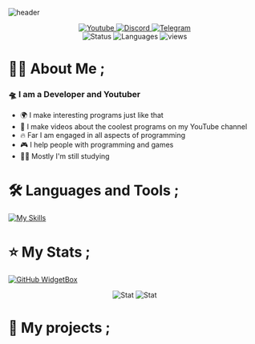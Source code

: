 ![header](https://capsule-render.vercel.app/api?type=Waving&color=0:FF0000,100:960000&height=300&section=header&text=Hi,%20i'm%20Fortcote&fontSize=50)
<div id="header" align="center">
  <div id="badges">
      <a href="https://www.youtube.com/c/Fortcote">
    <img src="https://img.shields.io/badge/YouTube-red?style=for-the-badge&logo=youtube&logoColor=white" alt="Youtube"/>
  </a>
  <a href="https://discord.gg/bjgpVAxgyE">
    <img src="https://img.shields.io/badge/Discord-purple?style=for-the-badge&logo=discord&logoColor=white" alt="Discord"/>
  </a>
  <a href="t.me/Fortcote">
    <img src="https://img.shields.io/badge/Telegram-blue?style=for-the-badge&logo=telegram&logoColor=white" alt="Telegram"/>
  </a>
  </div>
  <div align="center">
    <img src="https://r0i7rcp55pjf.runkit.sh" alt="Status"/>
    <img src="https://48s219njoes0.runkit.sh" alt="Languages"/>
    <img src="https://komarev.com/ghpvc/?username=YTFort&style=flat-square&color=red" alt="views"/>
  </div>
</div>

# 🧑‍💻 About Me ;
### 🛸 **I am a Developer and Youtuber**
- 🌍 I make interesting programs just like that
- 🎥 I make videos about the coolest programs on my YouTube channel
- 🔥 Far I am engaged in all aspects of programming
- 🎮 I help people with programming and games
- 🧑‍🎓 Mostly I'm still studying

# 🛠️ Languages and Tools ;
[![My Skills](https://skillicons.dev/icons?i=js,html,css,nodejs,python,swift,java,c,cs,rust,go,typescript,elixir,mysql,git,vscode,photoshop,premiere)](https://skillicons.dev)

# ⭐ My Stats ;

[![GitHub WidgetBox](https://github-widgetbox.vercel.app/api/profile?username=YTFort&data=followers,repositories,stars&theme=darkmode)](https://github.com/Jurredr/github-widgetbox)

<div align="center">
<img src="https://streak-stats.demolab.com?user=YTFort&theme=git-dark&border_radius=5&mode=weekly" alt="Stat"/>
<img src="https://github-readme-stats.vercel.app/api?username=YTFort&theme=shadow_red&show_icons=true" alt="Stat"/>
</div>

# 🧪 My projects ;
